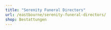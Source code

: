 ```yaml
---
title: "Serenity Funeral Directors"
url: /eastbourne/serenity-funeral-directors/
shop: Bestattungen
---
```

